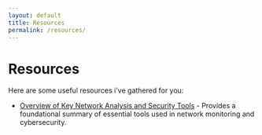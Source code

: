 ```yaml
---
layout: default
title: Resources
permalink: /resources/
---
```


# Resources

Here are some useful resources i've gathered for you:

- [Overview of Key Network Analysis and Security Tools](https://github.com/Ramigiusz/Ramigiusz.github.io/blob/620206aa557c619f138af2f1037ecb027a4fd822/security-tools.pdf) - Provides a foundational summary of essential tools used in network monitoring and cybersecurity.
